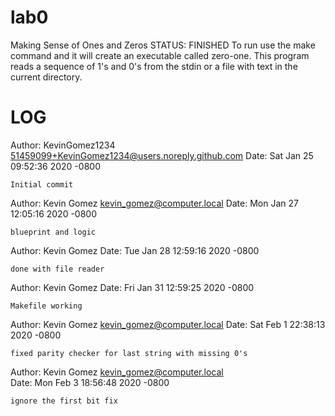 # lab0
Making Sense of Ones and Zeros
STATUS: FINISHED
To run use the make command and it will create an executable called zero-one. This program reads a sequence of 1's and 0's from the stdin or a file with text in the current directory.

LOG
===============================================
Author: KevinGomez1234 <51459099+KevinGomez1234@users.noreply.github.com>
Date:   Sat Jan 25 09:52:36 2020 -0800

    Initial commit
    
Author: Kevin Gomez <kevin_gomez@computer.local>
Date:   Mon Jan 27 12:05:16 2020 -0800

    blueprint and logic

Author: Kevin Gomez <KevinGomez1234>
Date:   Tue Jan 28 12:59:16 2020 -0800

    done with file reader
    
Author: Kevin Gomez <KevinGomez1234>
Date:   Fri Jan 31 12:59:25 2020 -0800

    Makefile working
    
Author: Kevin Gomez <kevin_gomez@computer.local>
Date:   Sat Feb 1 22:38:13 2020 -0800

    fixed parity checker for last string with missing 0's

Author: Kevin Gomez <kevin_gomez@computer.local>   
Date:   Mon Feb 3 18:56:48 2020 -0800

    ignore the first bit fix
